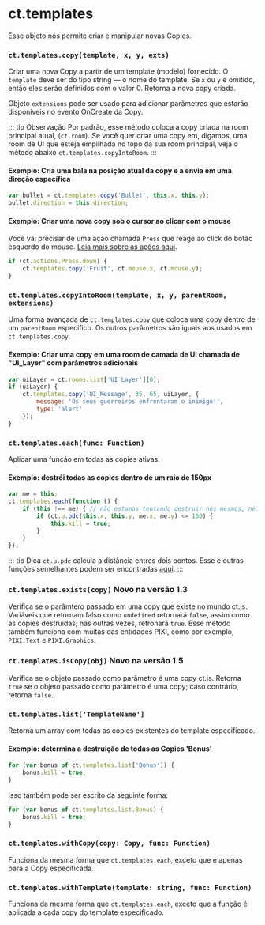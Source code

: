 # ct.templates

Esse objeto nós permite criar e manipular novas Copies.

### `ct.templates.copy(template, x, y, exts)`

Criar uma nova Copy a partir de um template (modelo) fornecido. O `template` deve ser do tipo string — o nome do template. Se `x` ou `y` é omitido, então eles serão definidos com o valor 0. Retorna a nova copy criada.

Objeto `extensions` pode ser usado para adicionar parâmetros que estarão disponíveis no evento OnCreate da Copy.

::: tip Observação
Por padrão, esse método coloca a copy criada na room principal atual, (`ct.room`). Se você quer criar uma copy em, digamos, uma room de UI que esteja empilhada no topo da sua room principal, veja o método abaixo `ct.templates.copyIntoRoom`.
:::

#### Exemplo: Cria uma bala na posição atual da copy e a envia em uma direção específica

```js
var bullet = ct.templates.copy('Bullet', this.x, this.y);
bullet.direction = this.direction;
```

#### Exemplo: Criar uma nova copy sob o cursor ao clicar com o mouse

Você vai precisar de uma ação chamada `Press` que reage ao click do botão esquerdo do mouse. [Leia mais sobre as ações aqui](actions.html).

```js
if (ct.actions.Press.down) {
    ct.templates.copy('Fruit', ct.mouse.x, ct.mouse.y);
}
```

### `ct.templates.copyIntoRoom(template, x, y, parentRoom, extensions)`

Uma forma avançada de `ct.templates.copy` que coloca uma copy dentro de um `parentRoom` específico. Os outros parâmetros são iguais aos usados em `ct.templates.copy`.

#### Exemplo: Criar uma copy em uma room de camada de UI chamada de "UI_Layer" com parâmetros adicionais

```js
var uiLayer = ct.rooms.list['UI_Layer'][0];
if (uiLayer) {
    ct.templates.copy('UI_Message', 35, 65, uiLayer, {
        message: 'Os seus guerreiros enfrentaram o inimigo!',
        type: 'alert'
    });
}
```

### `ct.templates.each(func: Function)`

Aplicar uma função em todas as copies ativas.

#### Exemplo: destrói todas as copies dentro de um raio de 150px

```js
var me = this;
ct.templates.each(function () {
    if (this !== me) { // não estamos tentando destruir nós mesmos, né?
        if (ct.u.pdc(this.x, this.y, me.x, me.y) <= 150) {
            this.kill = true;
        }
    }
});
```

::: tip Dica
`ct.u.pdc` calcula a distância entres dois pontos. Esse e outras funções semelhantes podem ser encontradas [aqui](ct.u.html).
:::

### `ct.templates.exists(copy)` <badge>Novo na versão 1.3</badge>

Verifica se o parâmtero passado em uma copy que existe no mundo ct.js. Variáveis que retornam falso como `undefined` retornará `false`, assim como as copies destruídas; nas outras vezes, retronará `true`. Esse método também funciona com muitas das entidades PIXI, como por exemplo, `PIXI.Text` e `PIXI.Graphics`.

### `ct.templates.isCopy(obj)` <badge>Novo na versão 1.5</badge>
Verifica se o objeto passado como parâmetro é uma copy ct.js. Retorna `true` se o objeto passado como parâmetro é uma copy; caso contrário, retorna `false`.

### `ct.templates.list['TemplateName']`

Retorna um array com todas as copies existentes do template especificado.

#### Exemplo: determina a destruição de todas as Copies 'Bonus'

```js
for (var bonus of ct.templates.list['Bonus']) {
    bonus.kill = true;
}
```

Isso também pode ser escrito da seguinte forma:

```js
for (var bonus of ct.templates.list.Bonus) {
    bonus.kill = true;
}
```

### `ct.templates.withCopy(copy: Copy, func: Function)`

Funciona da mesma forma que `ct.templates.each`, exceto que é apenas para a Copy especificada.

### `ct.templates.withTemplate(template: string, func: Function)`

Funciona da mesma forma que `ct.templates.each`, exceto que a função é aplicada a cada copy do template especificado.
